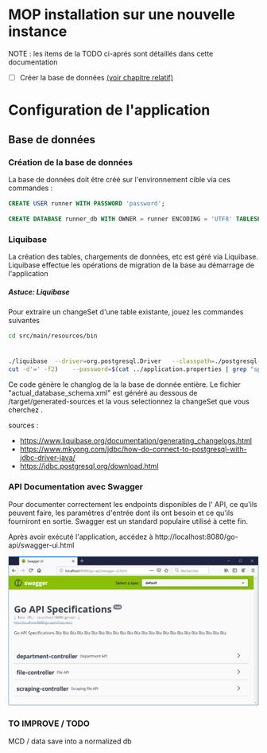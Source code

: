 # MOP installation sur une nouvelle instance


NOTE : les items de la TODO ci-aprés sont détaillés dans cette documentation
* [ ] Créer la base de données [(voir chapitre relatif)](#cr%C3%A9ation-de-la-base-de-donn%C3%A9es)


# Configuration de l'application

## Base de données

### Création de la base de données

La base de données doit être créé sur l'environnement cible via ces commandes : 

```sql
CREATE USER runner WITH PASSWORD 'password';
```

```sql
CREATE DATABASE runner_db WITH OWNER = runner ENCODING = 'UTF8' TABLESPACE = pg_default CONNECTION LIMIT = -1;
```

### Liquibase

La création des tables, chargements de données, etc est géré via Liquibase.
Liquibase effectue les opérations de migration de la base au démarrage de l'application


##### Astuce: Liquibase
Pour extraire  un changeSet d'une table existante, jouez les commandes suivantes

```sh
cd src/main/resources/bin


./liquibase  --driver=org.postgresql.Driver   --classpath=./postgresql-42.2.6.jar    --url=$(cat ../application.properties | grep "spring.datasource.url" | cut -d'=' -f2)    --username=$(cat ../application.properties | grep "spring.datasource.username" |
cut -d'=' -f2)    --password=$(cat ../application.properties | grep "spring.datasource.password" | cut -d'=' -f2)     --changeLogFile=../../../../target/generated-sources/actual_database_schema.xml     generateChangeLog

```

Ce code génère le changlog de la la base de donnée entière.
Le fichier "actual_database_schema.xml" est généré au dessous de /target/generated-sources et la vous selectionnez la changeSet que vous cherchez .

 sources : 
- https://www.liquibase.org/documentation/generating_changelogs.html 
- https://www.mkyong.com/jdbc/how-do-connect-to-postgresql-with-jdbc-driver-java/ 
- https://jdbc.postgresql.org/download.html
 
 
### API Documentation avec Swagger

Pour documenter correctement les endpoints disponibles de l' API, ce qu'ils peuvent faire, les paramètres d'entrée dont ils ont besoin et ce qu'ils fourniront en sortie. Swagger est un standard populaire utilisé à cette fin.

Après avoir exécuté l'application, accédez à http://localhost:8080/go-api/swagger-ui.html

![img](src/main/resources/screen-shot/swagger.jpg "Title")

### TO IMPROVE / TODO
MCD / data save into a normalized db